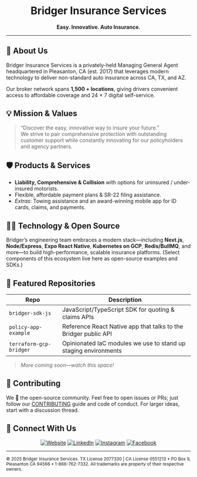 <!--
README for https://github.com/Bridger-Insurance-Services
-->

<h1 align="center">Bridger Insurance Services</h1>

<p align="center">
  <strong>Easy. Innovative. Auto Insurance.</strong>  <!--  [oai_citation:0‡bridgerins.com](https://www.bridgerins.com/) -->
</p>

---

## 🚀 About Us
Bridger Insurance Services is a privately-held Managing General Agent headquartered in Pleasanton, CA (est. 2017) that leverages modern technology to deliver non-standard auto insurance across CA, TX, and AZ. <!--  [oai_citation:1‡linkedin.com](https://www.linkedin.com/company/bridger-insurance-services) -->

Our broker network spans **1,500 + locations**, giving drivers convenient access to affordable coverage and 24 × 7 digital self-service. <!--  [oai_citation:2‡bridgerins.com](https://www.bridgerins.com/) -->

## 💡 Mission & Values
> “Discover the easy, innovative way to insure your future.”  
We strive to pair comprehensive protection with outstanding customer support while constantly innovating for our policyholders and agency partners. <!--  [oai_citation:3‡bridgerins.com](https://www.bridgerins.com/about-us) -->

## 🛡️ Products & Services
- **Liability, Comprehensive & Collision** with options for uninsured / under-insured motorists. <!--  [oai_citation:4‡bridgerins.com](https://www.bridgerins.com/) -->
- Flexible, affordable payment plans & SR-22 filing assistance. <!--  [oai_citation:5‡bridgerins.com](https://www.bridgerins.com/) -->
- *Extras*: Towing assistance and an award-winning mobile app for ID cards, claims, and payments. <!--  [oai_citation:6‡facebook.com](https://www.facebook.com/bridgerautoinsurance/?utm_source=chatgpt.com) [oai_citation:7‡instagram.com](https://www.instagram.com/bridger_insurance/?utm_source=chatgpt.com) -->

## 🧑‍💻 Technology & Open Source
Bridger’s engineering team embraces a modern stack—including **Next.js**, **Node/Express**, **Expo React Native**, **Kubernetes on GCP**, **Redis/BullMQ**, and more—to build high-performance, scalable insurance platforms. (Select components of this ecosystem live here as open-source examples and SDKs.) <!--  [oai_citation:8‡linkedin.com](https://www.linkedin.com/company/bridger-insurance-services) -->

## 📂 Featured Repositories
| Repo | Description |
|------|-------------|
| `bridger-sdk-js` | JavaScript/TypeScript SDK for quoting & claims APIs |
| `policy-app-example` | Reference React Native app that talks to the Bridger public API |
| `terraform-gcp-bridger` | Opinionated IaC modules we use to stand up staging environments |
> _More coming soon—watch this space!_

## 🤝 Contributing
We 💙 the open-source community. Feel free to open issues or PRs; just follow our [CONTRIBUTING](CONTRIBUTING.md) guide and code of conduct. For larger ideas, start with a discussion thread.

## 📣 Connect With Us
<p align="center">
  <a href="https://www.bridgerins.com"><img src="https://img.shields.io/badge/Website-bridgerins.com-blue?logo=google-chrome" alt="Website"></a>
  <a href="https://www.linkedin.com/company/bridger-insurance-services"><img src="https://img.shields.io/badge/LinkedIn-@Bridger--Insurance--Services-blue?logo=linkedin" alt="LinkedIn"></a>
  <a href="https://www.instagram.com/bridger_insurance"><img src="https://img.shields.io/badge/Instagram-@bridger_insurance-E4405F?logo=instagram&logoColor=white" alt="Instagram"></a>
  <a href="https://www.facebook.com/bridgerautoinsurance"><img src="https://img.shields.io/badge/Facebook-@bridgerautoinsurance-1877F2?logo=facebook&logoColor=white" alt="Facebook"></a>
</p>

---

<sub>© 2025 Bridger Insurance Services. TX License 2077330 | CA License 0551213 • PO Box 9, Pleasanton CA 94566 • 1-866-762-7332. All trademarks are property of their respective owners.</sub> <!--  [oai_citation:9‡bridgerins.com](https://www.bridgerins.com/about-us) [oai_citation:10‡bridgerins.com](https://www.bridgerins.com/) -->
